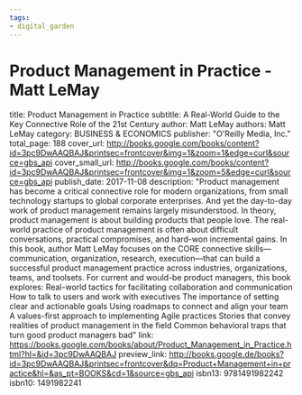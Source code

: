 ```yaml
---
tags: 
- digital_garden
---
```

# Product Management in Practice - Matt LeMay

title: Product Management in Practice
subtitle: A Real-World Guide to the Key Connective Role of the 21st Century
author: Matt LeMay
authors: Matt LeMay
category: BUSINESS & ECONOMICS
publisher: "O'Reilly Media, Inc."
total_page: 188
cover_url: http://books.google.com/books/content?id=3pc9DwAAQBAJ&printsec=frontcover&img=1&zoom=1&edge=curl&source=gbs_api
cover_small_url: http://books.google.com/books/content?id=3pc9DwAAQBAJ&printsec=frontcover&img=1&zoom=5&edge=curl&source=gbs_api
publish_date: 2017-11-08
description: "Product management has become a critical connective role for modern organizations, from small technology startups to global corporate enterprises. And yet the day-to-day work of product management remains largely misunderstood. In theory, product management is about building products that people love. The real-world practice of product management is often about difficult conversations, practical compromises, and hard-won incremental gains. In this book, author Matt LeMay focuses on the CORE connective skills—communication, organization, research, execution—that can build a successful product management practice across industries, organizations, teams, and toolsets. For current and would-be product managers, this book explores: Real-world tactics for facilitating collaboration and communication How to talk to users and work with executives The importance of setting clear and actionable goals Using roadmaps to connect and align your team A values-first approach to implementing Agile practices Stories that convey realities of product management in the field Common behavioral traps that turn good product managers bad"
link: https://books.google.com/books/about/Product_Management_in_Practice.html?hl=&id=3pc9DwAAQBAJ
preview_link: http://books.google.de/books?id=3pc9DwAAQBAJ&printsec=frontcover&dq=Product+Management+in+practice&hl=&as_pt=BOOKS&cd=1&source=gbs_api
isbn13: 9781491982242
isbn10: 1491982241

